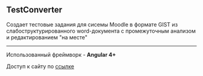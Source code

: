 ## TestConverter

Создает тестовые задания для сисемы Moodle в формате GIST  из слабоструктурированного word-документа с промежуточным анализом и редактированием "на месте"
 
 ---
 
Использованный фреймворк - __Angular 4+__

Доступ к сайту по [ссылке](https://sergei8.github.io/TestConverter-site/)